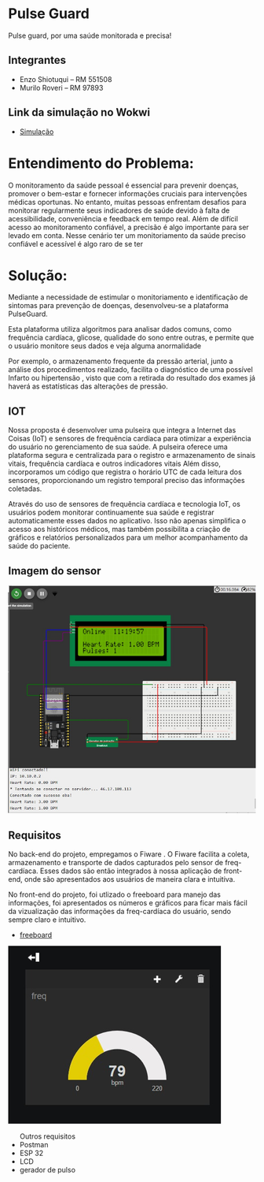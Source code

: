 
# Pulse Guard
Pulse guard, por uma saúde monitorada e precisa!

## Integrantes
- Enzo Shiotuqui  – RM 551508
- Murilo Roveri – RM 97893


## Link da simulação no Wokwi

- [Simulação](https://wokwi.com/projects/382736295727498241)

# Entendimento do Problema:
O monitoramento da saúde pessoal é essencial para prevenir doenças, promover o bem-estar e fornecer informações cruciais para intervenções médicas oportunas. No entanto, muitas pessoas enfrentam desafios para monitorar regularmente seus indicadores de saúde devido à falta de acessibilidade, conveniência e feedback em tempo real. Além de difícil acesso ao monitoramento confiável, a precisão é algo importante para ser  levado em conta. Nesse cenário ter um monitoriamento da saúde preciso confiável e acessível é algo raro de se ter 


# Solução:
<p>Mediante a necessidade de estimular o monitoriamento e identificação de sintomas para prevenção de doenças, desenvolveu-se a plataforma PulseGuard.</p>

<p>Esta plataforma utiliza algoritmos para analisar dados comuns, como frequência cardíaca, glicose, qualidade do sono entre outras, e permite que o usuário monitore seus dados e veja alguma anormalidade </p>

<p>Por exemplo, o armazenamento frequente da pressão arterial, junto a análise dos procedimentos realizado, facilita o diagnóstico de uma possível Infarto ou hipertensão , visto que com a retirada do resultado dos exames já haverá as estatísticas das alterações de pressão.</p>


## IOT
<p>Nossa proposta é desenvolver uma pulseira que integra a Internet das Coisas (IoT) e sensores de frequência cardíaca para otimizar a experiência do usuário no gerenciamento de sua saúde. A pulseira oferece uma plataforma segura e centralizada para o registro e armazenamento de sinais vitais, frequência cardíaca e outros indicadores vitais Além disso, incorporamos um código que registra o horário UTC de
cada leitura dos sensores, proporcionando um registro temporal preciso das informações coletadas.</p>

<p>Através do uso de sensores de frequência cardíaca e tecnologia IoT, os usuários podem monitorar continuamente sua saúde e registrar automaticamente esses dados no aplicativo. Isso não apenas simplifica o acesso aos históricos médicos, mas também possibilita a criação de gráficos e relatórios personalizados para um melhor acompanhamento da saúde do paciente.</p>


## Imagem do sensor 

![screenshot](print.jpeg)


## Requisitos

<p>No back-end do projeto, empregamos o Fiware . O Fiware facilita a coleta, armazenamento e transporte de dados capturados pelo sensor de freq-cardíaca. Esses dados são então integrados à nossa aplicação de front-end, onde são apresentados aos usuários de maneira clara e intuitiva.</p>

<p>No front-end do projeto, foi utlizado o freeboard para manejo das informações, foi apresentados os números e gráficos para ficar mais fácil da vizualização das informações da freq-cardíaca do usuário, sendo sempre claro e intuitivo.</p>

- [freeboard](https://freeboard.io/board/JSXCrM)

![screenshot](printgrap.jpeg)

<ul>
  Outros requisitos
  <li>Postman</li>
  <li>ESP 32</li>
  <li>LCD</li>
  <li>gerador de pulso</li>
</ul>
